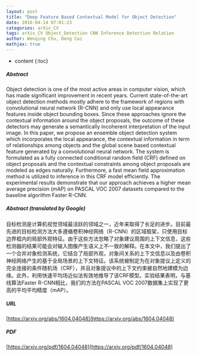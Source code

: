 ```yaml
---
layout: post
title: "Deep Feature Based Contextual Model for Object Detection"
date: 2016-04-14 07:01:23
categories: arXiv_CV
tags: arXiv_CV Object_Detection CNN Inference Detection Relation
author: Wenqing Chu, Deng Cai
mathjax: true
---
```


* content
{:toc}

##### Abstract
Object detection is one of the most active areas in computer vision, which has made significant improvement in recent years. Current state-of-the-art object detection methods mostly adhere to the framework of regions with convolutional neural network (R-CNN) and only use local appearance features inside object bounding boxes. Since these approaches ignore the contextual information around the object proposals, the outcome of these detectors may generate a semantically incoherent interpretation of the input image. In this paper, we propose an ensemble object detection system which incorporates the local appearance, the contextual information in term of relationships among objects and the global scene based contextual feature generated by a convolutional neural network. The system is formulated as a fully connected conditional random field (CRF) defined on object proposals and the contextual constraints among object proposals are modeled as edges naturally. Furthermore, a fast mean field approximation method is utilized to inference in this CRF model efficiently. The experimental results demonstrate that our approach achieves a higher mean average precision (mAP) on PASCAL VOC 2007 datasets compared to the baseline algorithm Faster R-CNN.

##### Abstract (translated by Google)
目标检测是计算机视觉领域最活跃的领域之一，近年来取得了长足的进步。目前最先进的目标检测方法大多遵循卷积神经网络（R-CNN）的区域框架，只使用目标边界框内的局部外观特征。由于这些方法忽略了对象建议周围的上下文信息，这些检测器的结果可能会对输入图像产生语义上不一致的解释。在本文中，我们提出了一个合并对象检测系统，它结合了局部外观，对象间关系的上下文信息以及由卷积神经网络产生的基于全局场景的上下文特征。该系统被制定为在对象提议上定义的完全连接的条件随机场（CRF），并且对象提议中的上下文约束被自然地建模为边缘。此外，利用快速平均场近似法有效地推导了该CRF模型。实验结果表明，与基线算法Faster R-CNN相比，我们的方法在PASCAL VOC 2007数据集上实现了更高的平均平均精度（mAP）。

##### URL
[https://arxiv.org/abs/1604.04048](https://arxiv.org/abs/1604.04048)

##### PDF
[https://arxiv.org/pdf/1604.04048](https://arxiv.org/pdf/1604.04048)

